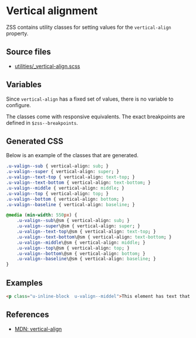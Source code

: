 # Vertical alignment

ZSS contains utility classes for setting values for the `vertical-align` property.

## Source files

- [utilities/_vertical-align.scss](../../src/utilities/_vertical-align.scss)

## Variables

Since `vertical-align` has a fixed set of values, there is no variable to configure. 

The classes come with responsive equivalents. The exact breakpoints are defined in `$zss--breakpoints`.

## Generated CSS

Below is an example of the classes that are generated.

```sass
.u-valign--sub { vertical-align: sub; }
.u-valign--super { vertical-align: super; }
.u-valign--text-top { vertical-align: text-top; }
.u-valign--text-bottom { vertical-align: text-bottom; }
.u-valign--middle { vertical-align: middle; }
.u-valign--top { vertical-align: top; }
.u-valign--bottom { vertical-align: bottom; }
.u-valign--baseline { vertical-align: baseline; }

@media (min-width: 550px) {
    .u-valign--sub\@sm { vertical-align: sub; }
    .u-valign--super\@sm { vertical-align: super; }
    .u-valign--text-top\@sm { vertical-align: text-top; }
    .u-valign--text-bottom\@sm { vertical-align: text-bottom; }
    .u-valign--middle\@sm { vertical-align: middle; }
    .u-valign--top\@sm { vertical-align: top; }
    .u-valign--bottom\@sm { vertical-align: bottom; }
    .u-valign--baseline\@sm { vertical-align: baseline; }
}
```

## Examples

```html
<p class="u-inline-block  u-valign--middel">This element has text that’s vertically aligned to the middle.</p>
```

## References

- [MDN: vertical-align](https://developer.mozilla.org/en/docs/Web/CSS/vertical-align)
